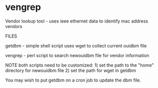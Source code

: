 # vengrep
Vendor lookup tool - uses ieee ethernet data to identify mac address vendors


FILES

getdbm - simple shell script uses wget to collect current ouidbm file 

vengrep - perl script to search newouidbm file for vendor information

NOTE both scripts need to be customized:
       1) set the path to the "home" directory for newouidbm file
       2) set the path for wget in getdbm
       
You may wish to put getdbm on a cron job to update the dbm file.

